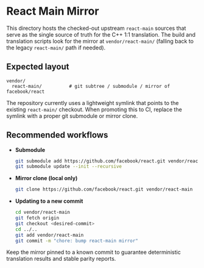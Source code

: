 # React Main Mirror

This directory hosts the checked-out upstream `react-main` sources that serve as the
single source of truth for the C++ 1:1 translation. The build and translation
scripts look for the mirror at `vendor/react-main/` (falling back to the legacy
`react-main/` path if needed).

## Expected layout
```
vendor/
  react-main/          # git subtree / submodule / mirror of facebook/react
```

The repository currently uses a lightweight symlink that points to the existing
`react-main/` checkout. When promoting this to CI, replace the symlink with a
proper git submodule or mirror clone.

## Recommended workflows
- **Submodule**
  ```bash
  git submodule add https://github.com/facebook/react.git vendor/react-main
  git submodule update --init --recursive
  ```
- **Mirror clone (local only)**
  ```bash
  git clone https://github.com/facebook/react.git vendor/react-main
  ```
- **Updating to a new commit**
  ```bash
  cd vendor/react-main
  git fetch origin
  git checkout <desired-commit>
  cd ../..
  git add vendor/react-main
  git commit -m "chore: bump react-main mirror"
  ```

Keep the mirror pinned to a known commit to guarantee deterministic translation
results and stable parity reports.
